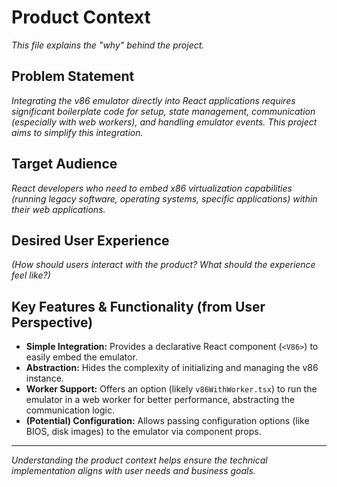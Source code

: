 # Product Context

*This file explains the "why" behind the project.*

## Problem Statement

*Integrating the v86 emulator directly into React applications requires significant boilerplate code for setup, state management, communication (especially with web workers), and handling emulator events. This project aims to simplify this integration.*

## Target Audience

*React developers who need to embed x86 virtualization capabilities (running legacy software, operating systems, specific applications) within their web applications.*

## Desired User Experience

*(How should users interact with the product? What should the experience feel like?)*

## Key Features & Functionality (from User Perspective)

*   **Simple Integration:** Provides a declarative React component (`<V86>`) to easily embed the emulator.
*   **Abstraction:** Hides the complexity of initializing and managing the v86 instance.
*   **Worker Support:** Offers an option (likely `v86WithWorker.tsx`) to run the emulator in a web worker for better performance, abstracting the communication logic.
*   **(Potential) Configuration:** Allows passing configuration options (like BIOS, disk images) to the emulator via component props.

---
*Understanding the product context helps ensure the technical implementation aligns with user needs and business goals.*
